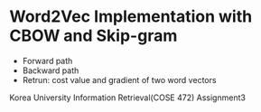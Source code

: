 # Word2Vec Implementation with CBOW and Skip-gram
  - Forward path
  - Backward path
  - Retrun: cost value and gradient of two word vectors
  
Korea University Information Retrieval(COSE 472) Assignment3


